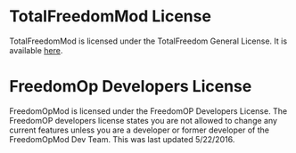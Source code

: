 # TotalFreedomMod License #

TotalFreedomMod is licensed under the TotalFreedom General License. It is available [here](https://github.com/TotalFreedom/License/blob/master/LICENSE.md).

# FreedomOp Developers License #
FreedomOpMod is licensed under the FreedomOP Developers License. The FreedomOP developers license states you are not allowed to change any current features unless you are a developer or former developer of the FreedomOpMod Dev Team. This was last updated 5/22/2016.